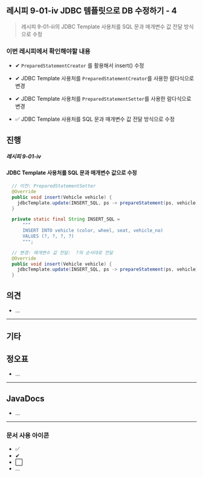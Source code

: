 ## 레시피 9-01-iv JDBC 템플릿으로 DB 수정하기 - 4

> 레시피 9-01-iii의 JDBC Template 사용처를 SQL 문과 매개변수 값 전달 방식으로 수정
>

### 이번 레시피에서 확인해야할  내용

* ✔ `PreparedStatementCreator` 를 활용해서 insert() 수정

* ✔  JDBC Template 사용처를 `PreparedStatementCreator`를 사용한 람다식으로 변경

* ✔  JDBC Template 사용처를 `PreparedStatementSetter`를 사용한 람다식으로 변경

* ✅  JDBC Template 사용처를 SQL 문과 매개변수 값 전달 방식으로 수정




## 진행

##### 레시피 9-01-iv

#### JDBC Template 사용처를 SQL 문과 매개변수 값으로 수정

```java
  // 이전: PreparedStatementSetter
  @Override
  public void insert(Vehicle vehicle) {
    jdbcTemplate.update(INSERT_SQL, ps -> prepareStatement(ps, vehicle));
  }
```

```java
  private static final String INSERT_SQL =
      """
      INSERT INTO vehicle (color, wheel, seat, vehicle_no)
      VALUES (?, ?, ?, ?)
      """;

  // 변경: 매개변수 값 전달:  ?의 순서대로 전달
  @Override
  public void insert(Vehicle vehicle) {
    jdbcTemplate.update(INSERT_SQL, ps -> prepareStatement(ps, vehicle));
  }
```








## 의견

* ...



---

## 기타







## 정오표

* ...
  


---

## JavaDocs

* ...



---

### 문서 사용 아이콘

* ✅
* ✔
* ⬜
* ...

